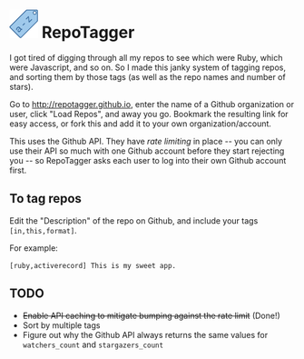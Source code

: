 # ![foo](favicon.png) RepoTagger 

I got tired of digging through all my repos to see which were Ruby, which were Javascript, and so on. So I made this janky system of tagging repos, and sorting them by those tags (as well as the repo names and number of stars).

Go to http://repotagger.github.io, enter the name of a Github organization or user, click "Load Repos", and away you go. Bookmark the resulting link for easy access, or fork this and add it to your own organization/account.

This uses the Github API. They have *rate limiting* in place -- you can only use their API so much with one Github account before they start rejecting you -- so RepoTagger asks each user to log into their own Github account first.

## To tag repos

Edit the "Description" of the repo on Github, and include your tags `[in,this,format]`.

For example:

```
[ruby,activerecord] This is my sweet app.
```

## TODO

- ~~Enable API caching to mitigate bumping against the rate limit~~ (Done!)
- Sort by multiple tags
- Figure out why the Github API always returns the same values for `watchers_count` and `stargazers_count`

